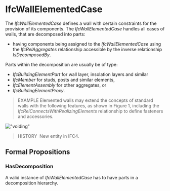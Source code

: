 # IfcWallElementedCase

The _IfcWallElementedCase_ defines a wall with certain constraints for the provision of its components. The _IfcWallElementedCase_ handles all cases of walls, that are decomposed into parts:

* having components being assigned to the _IfcWallElementedCase_ using the _IfcRelAggregates_ relationship accessible by the inverse relationship _IsDecomposedBy_.

Parts within the decomposition are usually be of type:

* _IfcBuildingElementPart_ for wall layer, insolation layers and similar
* _IfcMember_ for studs, posts and similar elements,
* _IfcElementAssembly_ for other aggregates, or
* _IfcBuildingElementProxy_.

> EXAMPLE&nbsp;Elemented walls may extend the concepts of standard walls with the following features, as shown in Figure 1, including the _IfcRelConnectsWithRealizingElements_ relationship to define fasteners and accessories.

!["voiding"](../../../../../../figures/ifcwallelementedcase-partitioning.png "Figure 1 &mdash; Wall elemented case")

> HISTORY&nbsp; New entity in IFC4.

## Formal Propositions

### HasDecomposition
A valid instance of _IfcWallElementedCase_ has to have parts in a decomposition hierarchy.
